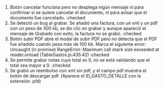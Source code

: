 1. Botón cancelar funciona pero no desplega nigún mensaje ni para confirmar si se quiere cancelar el documento, ni para avisar que el documento fue cancelado. :checked 
2. Se detectó un bug al grabar. Se añadió una factura, con un xml y un pdf con un peso de 300 kb, se dio clic en grabar y aunque apareció el mensaje de Grabado con exito, la factura no se grabó. :checked
3. Botón subir PDF abre el modal de subir PDF pero no detecta que el PDF fue añadido cuando pesa más de 100 kb. Marca el siguiente error:
Uncaught (in promise) RangeError: Maximum call stack size exceeded
    at reader.onload (TableGastos.js:435:42) :checked
4. Se permite grabar notas cuyo total es 0, no se está validando que el total sea mayor a 0. :checked
5. Se grabó un reembolso con xml sin pdf, y el campo pdf muestra el botón de descargar pdf. (Aparece el ID_GASTO_DETALLE con la extensión .pfd)
